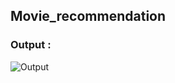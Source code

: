 ## Movie_recommendation

###  Output :

![Output](https://github.com/userharshada/Movie_recommendation/assets/123437523/e35fbe84-343e-45d4-95c2-8e28147b0eaa)
